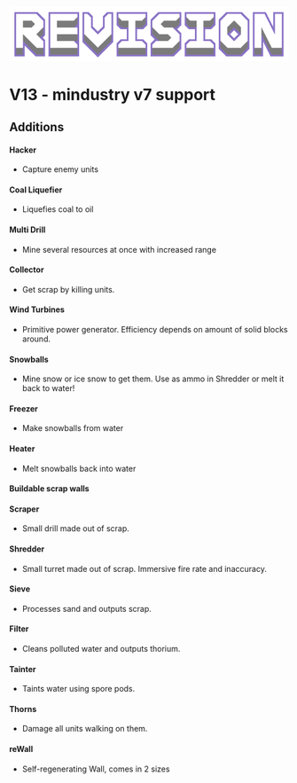 ![logo](assets/preview.png)

# V13 - mindustry v7 support
## Additions
#### Hacker
* Capture enemy units
#### Coal Liquefier
* Liquefies coal to oil
#### Multi Drill
* Mine several resources at once with increased range
#### Collector
* Get scrap by killing units.
#### Wind Turbines
* Primitive power generator. Efficiency depends on amount of solid blocks around.
#### Snowballs
* Mine snow or ice snow to get them. Use as ammo in Shredder or melt it back to water!
#### Freezer
* Make snowballs from water
#### Heater
* Melt snowballs back into water
#### Buildable scrap walls
#### Scraper
* Small drill made out of scrap.
#### Shredder
* Small turret made out of scrap. Immersive fire rate and inaccuracy.
#### Sieve
* Processes sand and outputs scrap.
#### Filter
* Cleans polluted water and outputs thorium.
#### Tainter
* Taints water using spore pods.
#### Thorns
* Damage all units walking on them.
#### reWall
* Self-regenerating Wall, comes in 2 sizes
